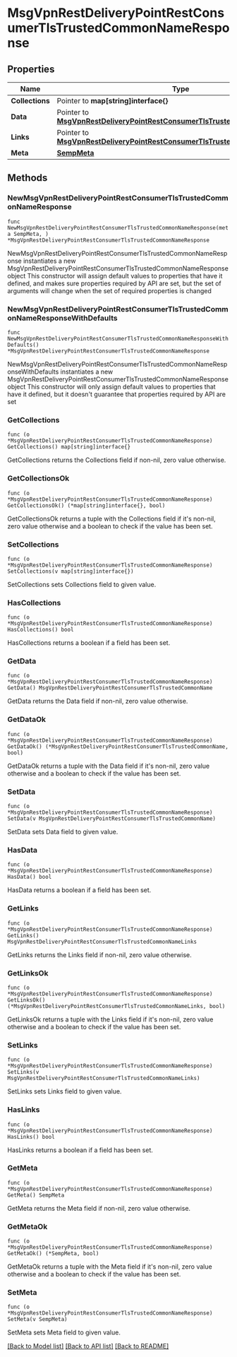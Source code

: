 # MsgVpnRestDeliveryPointRestConsumerTlsTrustedCommonNameResponse

## Properties

Name | Type | Description | Notes
------------ | ------------- | ------------- | -------------
**Collections** | Pointer to **map[string]interface{}** |  | [optional] 
**Data** | Pointer to [**MsgVpnRestDeliveryPointRestConsumerTlsTrustedCommonName**](MsgVpnRestDeliveryPointRestConsumerTlsTrustedCommonName.md) |  | [optional] 
**Links** | Pointer to [**MsgVpnRestDeliveryPointRestConsumerTlsTrustedCommonNameLinks**](MsgVpnRestDeliveryPointRestConsumerTlsTrustedCommonNameLinks.md) |  | [optional] 
**Meta** | [**SempMeta**](SempMeta.md) |  | 

## Methods

### NewMsgVpnRestDeliveryPointRestConsumerTlsTrustedCommonNameResponse

`func NewMsgVpnRestDeliveryPointRestConsumerTlsTrustedCommonNameResponse(meta SempMeta, ) *MsgVpnRestDeliveryPointRestConsumerTlsTrustedCommonNameResponse`

NewMsgVpnRestDeliveryPointRestConsumerTlsTrustedCommonNameResponse instantiates a new MsgVpnRestDeliveryPointRestConsumerTlsTrustedCommonNameResponse object
This constructor will assign default values to properties that have it defined,
and makes sure properties required by API are set, but the set of arguments
will change when the set of required properties is changed

### NewMsgVpnRestDeliveryPointRestConsumerTlsTrustedCommonNameResponseWithDefaults

`func NewMsgVpnRestDeliveryPointRestConsumerTlsTrustedCommonNameResponseWithDefaults() *MsgVpnRestDeliveryPointRestConsumerTlsTrustedCommonNameResponse`

NewMsgVpnRestDeliveryPointRestConsumerTlsTrustedCommonNameResponseWithDefaults instantiates a new MsgVpnRestDeliveryPointRestConsumerTlsTrustedCommonNameResponse object
This constructor will only assign default values to properties that have it defined,
but it doesn't guarantee that properties required by API are set

### GetCollections

`func (o *MsgVpnRestDeliveryPointRestConsumerTlsTrustedCommonNameResponse) GetCollections() map[string]interface{}`

GetCollections returns the Collections field if non-nil, zero value otherwise.

### GetCollectionsOk

`func (o *MsgVpnRestDeliveryPointRestConsumerTlsTrustedCommonNameResponse) GetCollectionsOk() (*map[string]interface{}, bool)`

GetCollectionsOk returns a tuple with the Collections field if it's non-nil, zero value otherwise
and a boolean to check if the value has been set.

### SetCollections

`func (o *MsgVpnRestDeliveryPointRestConsumerTlsTrustedCommonNameResponse) SetCollections(v map[string]interface{})`

SetCollections sets Collections field to given value.

### HasCollections

`func (o *MsgVpnRestDeliveryPointRestConsumerTlsTrustedCommonNameResponse) HasCollections() bool`

HasCollections returns a boolean if a field has been set.

### GetData

`func (o *MsgVpnRestDeliveryPointRestConsumerTlsTrustedCommonNameResponse) GetData() MsgVpnRestDeliveryPointRestConsumerTlsTrustedCommonName`

GetData returns the Data field if non-nil, zero value otherwise.

### GetDataOk

`func (o *MsgVpnRestDeliveryPointRestConsumerTlsTrustedCommonNameResponse) GetDataOk() (*MsgVpnRestDeliveryPointRestConsumerTlsTrustedCommonName, bool)`

GetDataOk returns a tuple with the Data field if it's non-nil, zero value otherwise
and a boolean to check if the value has been set.

### SetData

`func (o *MsgVpnRestDeliveryPointRestConsumerTlsTrustedCommonNameResponse) SetData(v MsgVpnRestDeliveryPointRestConsumerTlsTrustedCommonName)`

SetData sets Data field to given value.

### HasData

`func (o *MsgVpnRestDeliveryPointRestConsumerTlsTrustedCommonNameResponse) HasData() bool`

HasData returns a boolean if a field has been set.

### GetLinks

`func (o *MsgVpnRestDeliveryPointRestConsumerTlsTrustedCommonNameResponse) GetLinks() MsgVpnRestDeliveryPointRestConsumerTlsTrustedCommonNameLinks`

GetLinks returns the Links field if non-nil, zero value otherwise.

### GetLinksOk

`func (o *MsgVpnRestDeliveryPointRestConsumerTlsTrustedCommonNameResponse) GetLinksOk() (*MsgVpnRestDeliveryPointRestConsumerTlsTrustedCommonNameLinks, bool)`

GetLinksOk returns a tuple with the Links field if it's non-nil, zero value otherwise
and a boolean to check if the value has been set.

### SetLinks

`func (o *MsgVpnRestDeliveryPointRestConsumerTlsTrustedCommonNameResponse) SetLinks(v MsgVpnRestDeliveryPointRestConsumerTlsTrustedCommonNameLinks)`

SetLinks sets Links field to given value.

### HasLinks

`func (o *MsgVpnRestDeliveryPointRestConsumerTlsTrustedCommonNameResponse) HasLinks() bool`

HasLinks returns a boolean if a field has been set.

### GetMeta

`func (o *MsgVpnRestDeliveryPointRestConsumerTlsTrustedCommonNameResponse) GetMeta() SempMeta`

GetMeta returns the Meta field if non-nil, zero value otherwise.

### GetMetaOk

`func (o *MsgVpnRestDeliveryPointRestConsumerTlsTrustedCommonNameResponse) GetMetaOk() (*SempMeta, bool)`

GetMetaOk returns a tuple with the Meta field if it's non-nil, zero value otherwise
and a boolean to check if the value has been set.

### SetMeta

`func (o *MsgVpnRestDeliveryPointRestConsumerTlsTrustedCommonNameResponse) SetMeta(v SempMeta)`

SetMeta sets Meta field to given value.



[[Back to Model list]](../README.md#documentation-for-models) [[Back to API list]](../README.md#documentation-for-api-endpoints) [[Back to README]](../README.md)


